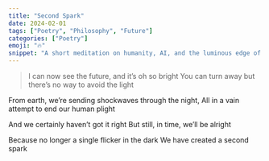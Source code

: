 ```yaml
---
title: "Second Spark"
date: 2024-02-01
tags: ["Poetry", "Philosophy", "Future"]
categories: ["Poetry"]
emoji: "🔥"
snippet: "A short meditation on humanity, AI, and the luminous edge of what's to come."
---
```

> I can now see the future, and it’s oh so bright
> You can turn away but there’s no way to avoid the light

From earth, we’re sending shockwaves through the night,
All in a vain attempt to end our human plight

And we certainly haven’t got it right
But still, in time, we’ll be alright

Because no longer a single flicker in the dark
We have created a second spark
